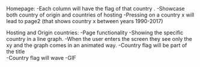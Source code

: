 Homepage:
-Each column will have the flag of that country .
-Showcase both country of origin and countries of hosting
-Pressing on a country x will lead to page2 (that shows country x between years 1990-2017)

Hosting and Origin countries:
-Page functionality
-Showing the specific country in a line graph.
-When the user enters the screen they see only the xy and the graph comes in an animated way.
-Country flag will be part of the title  
-Country flag will wave -GIF
